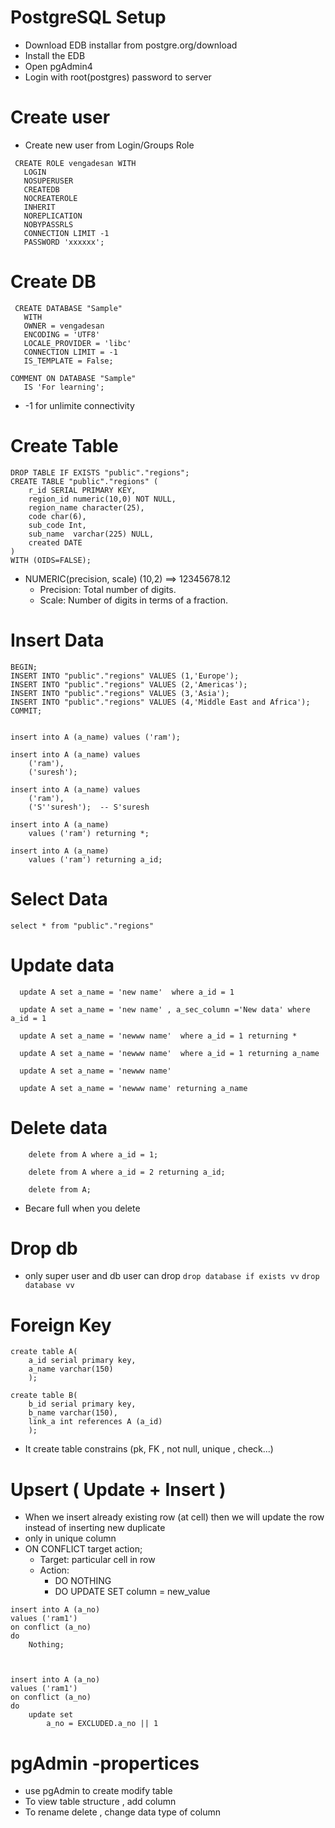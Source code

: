 # PostgreSQL Setup

- Download EDB installar from postgre.org/download
- Install the EDB
- Open pgAdmin4
- Login with root(postgres) password to server

# Create user

- Create new user from Login/Groups Role
 ```
  CREATE ROLE vengadesan WITH
	LOGIN
	NOSUPERUSER
	CREATEDB
	NOCREATEROLE
	INHERIT
	NOREPLICATION
	NOBYPASSRLS
	CONNECTION LIMIT -1
	PASSWORD 'xxxxxx';
  ```

# Create DB

 ```
  CREATE DATABASE "Sample"
    WITH
    OWNER = vengadesan
    ENCODING = 'UTF8'
    LOCALE_PROVIDER = 'libc'
    CONNECTION LIMIT = -1
    IS_TEMPLATE = False;

COMMENT ON DATABASE "Sample"
    IS 'For learning';
```

- -1 for unlimite connectivity 

# Create Table
```
DROP TABLE IF EXISTS "public"."regions";
CREATE TABLE "public"."regions" (
    r_id SERIAL PRIMARY KEY,
    region_id numeric(10,0) NOT NULL,
    region_name character(25),
    code char(6),
    sub_code Int,
    sub_name  varchar(225) NULL,
    created DATE
)
WITH (OIDS=FALSE);
```
- NUMERIC(precision, scale) (10,2) ==> 12345678.12
  - Precision: Total number of digits.
  - Scale: Number of digits in terms of a fraction.
# Insert Data 
```
BEGIN;
INSERT INTO "public"."regions" VALUES (1,'Europe');
INSERT INTO "public"."regions" VALUES (2,'Americas');
INSERT INTO "public"."regions" VALUES (3,'Asia');
INSERT INTO "public"."regions" VALUES (4,'Middle East and Africa');
COMMIT;


insert into A (a_name) values ('ram');

insert into A (a_name) values 
	('ram'),
	('suresh');

insert into A (a_name) values 
	('ram'),
	('S''suresh');  -- S'suresh

insert into A (a_name) 
	values ('ram') returning *;

insert into A (a_name) 
	values ('ram') returning a_id;
```

# Select Data

```
select * from "public"."regions"
```

# Update data

```
  update A set a_name = 'new name'  where a_id = 1

  update A set a_name = 'new name' , a_sec_column ='New data' where a_id = 1
  
  update A set a_name = 'newww name'  where a_id = 1 returning *

  update A set a_name = 'newww name'  where a_id = 1 returning a_name

  update A set a_name = 'newww name'

  update A set a_name = 'newww name' returning a_name
  ```
  
# Delete data
```
	delete from A where a_id = 1;

	delete from A where a_id = 2 returning a_id;

	delete from A;
```
- Becare full when you delete
# Drop db
- only super user and db user can drop
` drop database if exists vv `
` drop database vv `

# Foreign Key

```
create table A(
	a_id serial primary key,
	a_name varchar(150)
	);

create table B(
	b_id serial primary key,
	b_name varchar(150),
	link_a int references A (a_id)
	);
```
  - It create table constrains (pk, FK , not null, unique , check...)

# Upsert ( Update + Insert )

- When we insert already existing row (at cell) then we will update the row instead of inserting new duplicate
- only in unique column
- ON CONFLICT target action;
  - Target: particular cell in row
  - Action:
    - DO NOTHING
    - DO UPDATE SET column = new_value
```
insert into A (a_no)
values ('ram1')
on conflict (a_no)
do 
	Nothing;



insert into A (a_no)
values ('ram1')
on conflict (a_no)
do 
	update set
		a_no = EXCLUDED.a_no || 1
```

# pgAdmin -propertices
- use pgAdmin to create modify table
- To view table structure , add column
- To rename delete , change data type of column 
